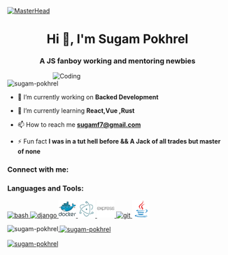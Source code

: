 
[![MasterHead]()](https://sugam-pokhrel.github.io/home)
<h1 align="center">Hi 👋, I'm Sugam Pokhrel</h1>
<h3 align="center">A JS fanboy working and mentoring newbies</h3>

<img align="right" alt="Coding" width="400" src="https://storage.googleapis.com/duckly-blog/2021/09/how-to-start.gif">

<p align="left"> <img src="https://komarev.com/ghpvc/?username=sugam-pokhrel&label=Profile%20views&color=0e75b6&style=flat" alt="sugam-pokhrel" /> </p>

- 🔭 I’m currently working on **Backed Development**

- 🌱 I’m currently learning **React,Vue ,Rust**

- 📫 How to reach me **sugamf7@gmail.com**

- ⚡ Fun fact **I was in a tut hell before && A Jack of all trades but master of none**

<h3 align="left">Connect with me:</h3>
<p align="left">
</p>

<h3 align="left">Languages and Tools:</h3>
<p align="left"> <a href="https://www.gnu.org/software/bash/" target="_blank" rel="noreferrer"> <img src="https://www.vectorlogo.zone/logos/gnu_bash/gnu_bash-icon.svg" alt="bash" width="40" height="40"/> </a> <a href="https://www.djangoproject.com/" target="_blank" rel="noreferrer"> <img src="https://cdn.worldvectorlogo.com/logos/django.svg" alt="django" width="40" height="40"/> </a> <a href="https://www.docker.com/" target="_blank" rel="noreferrer"> <img src="https://raw.githubusercontent.com/devicons/devicon/master/icons/docker/docker-original-wordmark.svg" alt="docker" width="40" height="40"/> </a> <a href="https://www.electronjs.org" target="_blank" rel="noreferrer"> <img src="https://raw.githubusercontent.com/devicons/devicon/master/icons/electron/electron-original.svg" alt="electron" width="40" height="40"/> </a> <a href="https://expressjs.com" target="_blank" rel="noreferrer"> <img src="https://raw.githubusercontent.com/devicons/devicon/master/icons/express/express-original-wordmark.svg" alt="express" width="40" height="40"/> </a> <a href="https://git-scm.com/" target="_blank" rel="noreferrer"> <img src="https://www.vectorlogo.zone/logos/git-scm/git-scm-icon.svg" alt="git" width="40" height="40"/> </a> <a href="https://www.java.com" target="_blank" rel="noreferrer"> <img src="https://raw.githubusercontent.com/devicons/devicon/master/icons/java/java-original.svg" alt="java" width="40" height="40"/> </a> <a href="https://developer.mozilla.org/en-US/docs/Web/JavaScript" target="_blank" rel="noreferrer"></p>

<p><img align="left" src="https://github-readme-stats.vercel.app/api/top-langs?username=sugam-pokhrel&show_icons=true&locale=en&layout=compact" alt="sugam-pokhrel" /></p>

<p>&nbsp;<img align="center" src="https://github-readme-stats.vercel.app/api?username=sugam-pokhrel&show_icons=true&locale=en" alt="sugam-pokhrel" /></p>

<p><img align="center" src="https://github-readme-streak-stats.herokuapp.com/?user=sugam-pokhrel&" alt="sugam-pokhrel" /></p>
